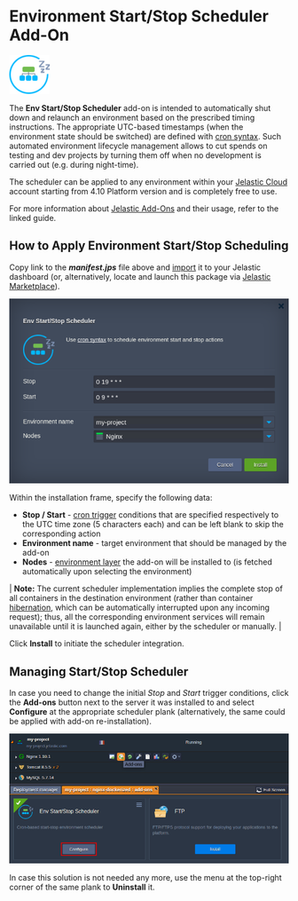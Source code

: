 # Environment Start/Stop Scheduler Add-On

![scheduler-logo](images/scheduler-logo.png)

The **Env Start/Stop Scheduler** add-on is intended to automatically shut down and relaunch an environment based on the prescribed timing instructions. The appropriate UTC-based timestamps (when the environment state should be switched) are defined with [cron syntax](https://en.wikipedia.org/wiki/Cron#Overview). Such automated environment lifecycle management allows to cut spends on testing and dev projects by turning them off when no development is carried out (e.g. during night-time).

The scheduler can be applied to any environment within your [Jelastic Cloud](https://jelastic.cloud/) account starting from 4.10 Platform version and is completely free to use.

For more information about [Jelastic Add-Ons](https://github.com/jelastic-jps/jpswiki/wiki/Jelastic-Addons) and their usage, refer to the linked guide.

## How to Apply Environment Start/Stop Scheduling

Copy link to the **_manifest.jps_** file above and [import](https://docs.jelastic.com/environment-import) it to your Jelastic dashboard (or, alternatively, locate and launch this package via [Jelastic Marketplace](https://docs.jelastic.com/marketplace)).

![scheduler-installation](images/scheduler-installation.png)

Within the installation frame, specify the following data:
- **Stop / Start** - [cron trigger](https://en.wikipedia.org/wiki/Cron#Overview) conditions that are specified respectively to the UTC time zone (5 characters each) and can be left blank to skip the corresponding action
- **Environment name** - target environment that should be managed by the add-on
- **Nodes** - [environment layer](https://docs.jelastic.com/jelastic-basic-hosting-concepts#layer) the add-on will be installed to (is fetched automatically upon selecting the environment)

| **Note:** The current scheduler implementation implies the complete stop of all containers in the destination environment (rather than container [hibernation](https://docs.jelastic.com/resources-utilization), which can be automatically interrupted upon any incoming request); thus, all the corresponding environment services will remain unavailable until it is launched again, either by the scheduler or manually. | 

Click **Install** to initiate the scheduler integration.

## Managing Start/Stop Scheduler

In case you need to change the initial *Stop* and *Start* trigger conditions, click the **Add-ons** button next to the server it was installed to and select **Configure** at the appropriate scheduler plank (alternatively, the same could be applied with add-on re-installation).

![scheduler-configuration](images/scheduler-configuration.png)

In case this solution is not needed any more, use the menu at the top-right corner of the same plank to **Uninstall** it.
